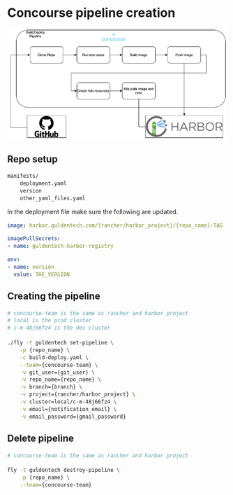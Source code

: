 # Concourse pipeline creation

![diagram](build_deploy.png)

## Repo setup

```bash
manifests/
	deployment.yaml
	version
	other_yaml_files.yaml
```

In the deployment file make sure the following are updated.

```yaml
image: harbor.guldentech.com/{rancher/harbor_project}/{repo_name}:TAG
```

```yaml
imagePullSecrets:
- name: guldentech-harbor-registry
```

```yaml
env:
- name: version
  value: THE_VERSION
```

## Creating the pipeline

```bash
# concourse-team is the same as rancher and harbor project
# local is the prod cluster
# c-m-48j66fz4 is the dev cluster

./fly -t guldentech set-pipeline \
	-p {repo_name} \
	-c build-deploy.yaml \
	--team={concourse-team} \
	-v git_user={git_user} \
	-v repo_name={repo_name} \
	-v branch={branch} \
	-v project={rancher/harbor_project} \
	-v cluster=local/c-m-48j66fz4 \
	-v email={notification_email} \
	-v email_password={gmail_password}
```

## Delete pipeline

```bash
# concourse-team is the same as rancher and harbor project

fly -t guldentech destroy-pipeline \
	-p {repo_name} \
	--team={concourse-team}
```
